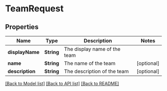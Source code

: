# TeamRequest

## Properties
Name | Type | Description | Notes
------------ | ------------- | ------------- | -------------
**displayName** | **String** | The display name of the team | 
**name** | **String** | The name of the team | [optional] 
**description** | **String** | The description of the team | [optional] 

[[Back to Model list]](../README.md#documentation-for-models) [[Back to API list]](../README.md#documentation-for-api-endpoints) [[Back to README]](../README.md)


